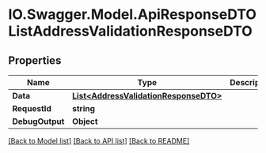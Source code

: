 # IO.Swagger.Model.ApiResponseDTOListAddressValidationResponseDTO
## Properties

Name | Type | Description | Notes
------------ | ------------- | ------------- | -------------
**Data** | [**List&lt;AddressValidationResponseDTO&gt;**](AddressValidationResponseDTO.md) |  | [optional] 
**RequestId** | **string** |  | [optional] 
**DebugOutput** | **Object** |  | [optional] 

[[Back to Model list]](../README.md#documentation-for-models) [[Back to API list]](../README.md#documentation-for-api-endpoints) [[Back to README]](../README.md)

